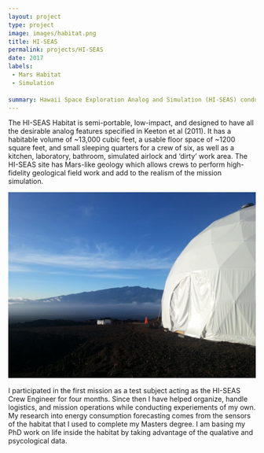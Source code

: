 ```yaml
---
layout: project
type: project
image: images/habitat.png
title: HI-SEAS
permalink: projects/HI-SEAS
date: 2017
labels:
 - Mars Habitat
 - Simulation
 
summary: Hawaii Space Exploration Analog and Simulation (HI-SEAS) conducts long term isolation experiments under Mars-like conditions.
---
```



The HI-SEAS Habitat is semi-portable, low-impact, and designed to have all the desirable analog features specified in Keeton et al (2011). It has a habitable volume of ~13,000 cubic feet, a usable floor space of ~1200 square feet, and small sleeping quarters for a crew of six, as well as a kitchen, laboratory, bathroom, simulated airlock and ‘dirty’ work area. 
The HI-SEAS site has Mars-like geology which allows crews to perform high-fidelity geological field work and add to the realism of the mission simulation.

<img class="ui medium right floated rounded image" src="../images/habitat.png">

I participated in the first mission as a test subject acting as the HI-SEAS Crew Engineer for four months. Since then I have helped organize, handle logistics, and mission operations while conducting experiements of my own. My research into energy consumption forecasting comes from the sensors of the habitat that I used to complete my Masters degree. I am basing my PhD work on life inside the habitat by taking advantage of the qualative and psycological data.

<div class="ui embed" data-source="youtube" data-id="1GIyUFad8_E" >
</div>
